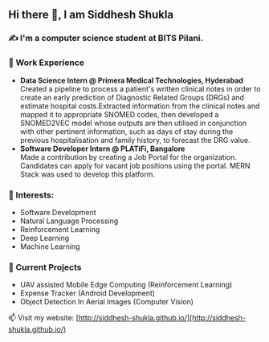 ## Hi there 👋, I am Siddhesh Shukla 
### ✍️ I'm a computer science student at BITS Pilani.

### 💼 Work Experience <br>

- <b>Data Science Intern @ Primera Medical Technologies, Hyderabad</b> <br>
Created a pipeline to process a patient's written clinical notes in order to create an early prediction of Diagnostic Related Groups (DRGs) and estimate hospital costs.Extracted information from the clinical notes and mapped it to appropriate SNOMED codes, then developed a SNOMED2VEC model whose outputs are then utilised in conjunction with other pertinent information, such as days of stay during the previous hospitalisation and family history, to forecast the DRG value.
- <b>Software Developer Intern @ PLATiFi, Bangalore</b> <br>
Made a contribution by creating a Job Portal for the organization. Candidates can apply for vacant job positions using the portal.
MERN Stack was used to develop this platform.

### 🌱 Interests:
- Software Development
- Natural Language Processing
- Reinforcement Learning
- Deep Learning
- Machine Learning

### 🔭 Current Projects
- UAV assisted Mobile Edge Computing (Reinforcement Learning)
- Expense Tracker (Android Development)
- Object Detection In Aerial Images (Computer Vision)

📫 Visit my website: [http://siddhesh-shukla.github.io/](http://siddhesh-shukla.github.io/)
